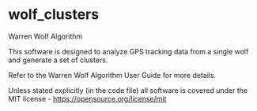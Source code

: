 # wolf_clusters
Warren Wolf Algorithm

This software is designed to analyze GPS tracking data from a single wolf and generate a set of clusters.

Refer to the Warren Wolf Algorithm User Guide for more details.

Unless stated explicitly (in the code file) all software is covered under the 
MIT license - https://opensource.org/license/mit

